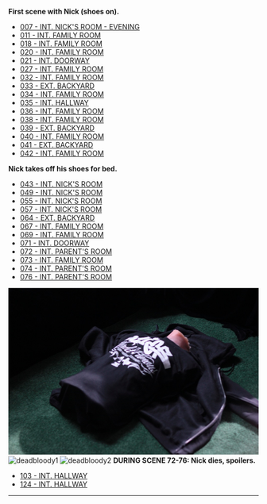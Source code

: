 **First scene with Nick (shoes on).**

* [007 - INT. NICK'S ROOM - EVENING](007-INT.NicksRoom-Evening.md)
* [011 - INT. FAMILY ROOM](011-INT.FamilyRoom.md)
* [018 - INT. FAMILY ROOM](018-INT.FamilyRoom.md)
* [020 - INT. FAMILY ROOM](020-INT.FamilyRoom.md)
* [021 - INT. DOORWAY](021-INT.Doorway.md)
* [027 - INT. FAMILY ROOM](027-INT.FamilyRoom.md)
* [032 - INT. FAMILY ROOM](032-INT.FamilyRoom.md)
* [033 - EXT. BACKYARD](033-EXT.Backyard.md)
* [034 - INT. FAMILY ROOM](034-INT.FamilyRoom.md)
* [035 - INT. HALLWAY](035-INT.Hallway.md)
* [036 - INT. FAMILY ROOM](036-INT.FamilyRoom.md)
* [038 - INT. FAMILY ROOM](038-INT.FamilyRoom.md)
* [039 - EXT. BACKYARD](039-EXT.Backyard.md)
* [040 - INT. FAMILY ROOM](040-INT.FamilyRoom.md)
* [041 - EXT. BACKYARD](041-EXT.Backyard.md)
* [042 - INT. FAMILY ROOM](042-INT.FamilyRoom.md)

**Nick takes off his shoes for bed.**

* [043 - INT. NICK'S ROOM](043-INT.NicksRoom.md)
* [049 - INT. NICK'S ROOM](049-INT.NicksRoom.md)
* [055 - INT. NICK'S ROOM](055-INT.NicksRoom.md)
* [057 - INT. NICK'S ROOM](057-INT.NicksRoom.md)
* [064 - EXT. BACKYARD](064-EXT.Backyard.md)
* [067 - INT. FAMILY ROOM](067-INT.FamilyRoom.md)
* [069 - INT. FAMILY ROOM](069-INT.FamilyRoom.md)
* [071 - INT. DOORWAY](071-INT.Doorway.md)
* [072 - INT. PARENT'S ROOM](072-INT.ParentsRoom.md)
* [073 - INT. FAMILY ROOM](073-INT.FamilyRoom.md)
* [074 - INT. PARENT'S ROOM](074-INT.ParentsRoom--COMBINEDW072--.md)
* [076 - INT. PARENT'S ROOM](076-INT.ParentsRoom--COMBINEDW072--.md)

![deadclean][]
![deadbloody1][]
![deadbloody2][]
**DURING SCENE 72-76: Nick dies, spoilers.**

* [103 - INT. HALLWAY](103-INT.Hallway.md)
* [124 - INT. HALLWAY](124-INT.Hallway.md)

----

[deadclean]: images/DeadNick1.JPG
[deadbloody1]: images/DeadNick2.JPG
[deadbloody2]: images/DeadNick3.JPG